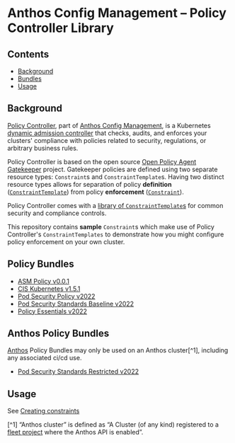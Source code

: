# Anthos Config Management – Policy Controller Library

## Contents
- [Background](#background)
- [Bundles](#bundles)
- [Usage](#usage)

## Background

[Policy Controller](https://cloud.google.com/anthos-config-management/docs/concepts/policy-controller), part of [Anthos Config Management](https://cloud.google.com/anthos-config-management/), is a Kubernetes [dynamic admission controller](https://kubernetes.io/docs/reference/access-authn-authz/extensible-admission-controllers/) that checks, audits, and enforces your clusters' compliance with policies related to security, regulations, or arbitrary business rules.

Policy Controller is based on the open source [Open Policy Agent Gatekeeper](https://github.com/open-policy-agent/gatekeeper) project. Gatekeeper policies are defined using two separate resource types: `Constraint`s and `ConstraintTemplate`s. Having two distinct resource types allows for separation of policy **definition** ([`ConstraintTemplate`](https://cloud.google.com/anthos-config-management/docs/concepts/policy-controller#constraint_templates)) from policy **enforcement** ([`Constraint`](https://cloud.google.com/anthos-config-management/docs/concepts/policy-controller#constraints)).

Policy Controller comes with a [library of `ConstraintTemplate`s](https://cloud.google.com/anthos-config-management/docs/reference/constraint-template-library) for common security and compliance controls.

This repository contains **sample** `Constraint`s which make use of Policy Controller's `ConstraintTemplates` to demonstrate how you might configure policy enforcement on your own cluster.

## Policy Bundles

- [ASM Policy v0.0.1](./bundles/asm-policy-v0.0.1)
- [CIS Kubernetes v1.5.1](./bundles/cis-k8s-v1.5.1)
- [Pod Security Policy v2022](./bundles/psp-v2022)
- [Pod Security Standards Baseline v2022](./bundles/pss-baseline-v2022)
- [Policy Essentials v2022](./bundles/policy-essentials-v2022)

## Anthos Policy Bundles

[Anthos](https://cloud.google.com/anthos) Policy Bundles may only be used on an Anthos cluster[^1], including any associated ci/cd use.

- [Pod Security Standards Restricted v2022](./anthos-bundles/pss-restricted-v2022)

## Usage

See [Creating constraints](https://cloud.google.com/anthos-config-management/docs/how-to/creating-constraints)

[^1] “Anthos cluster” is defined as “A Cluster (of any kind) registered to a [fleet project](https://cloud.google.com/anthos/fleet-management/docs/fleet-concepts) where the Anthos API is enabled”.
